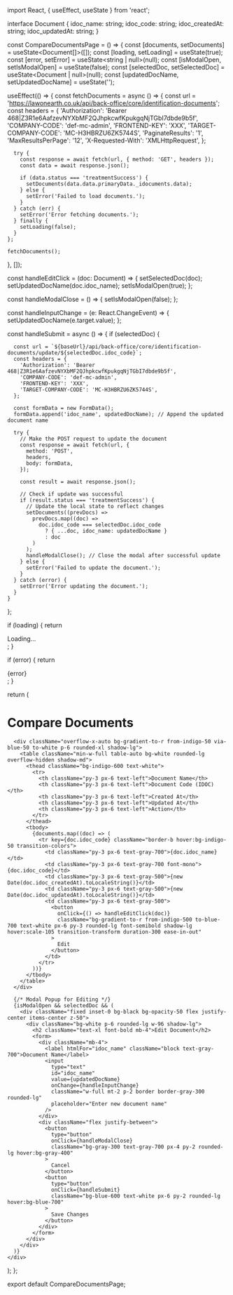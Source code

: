 import React, { useEffect, useState } from 'react';

interface Document {
  idoc_name: string;
  idoc_code: string;
  idoc_createdAt: string;
  idoc_updatedAt: string;
}

const CompareDocumentsPage = () => {
  const [documents, setDocuments] = useState<Document[]>([]);
  const [loading, setLoading] = useState<boolean>(true);
  const [error, setError] = useState<string | null>(null);
  const [isModalOpen, setIsModalOpen] = useState<boolean>(false);
  const [selectedDoc, setSelectedDoc] = useState<Document | null>(null);
  const [updatedDocName, setUpdatedDocName] = useState<string>('');

  useEffect(() => {
    const fetchDocuments = async () => {
      const url = 'https://lawonearth.co.uk/api/back-office/core/identification-documents';
      const headers = {
        'Authorization': 'Bearer 468|Z3R1e6AafzevNYXbMF2QJhpkcwfKpukgqNjTGbI7dbde9b5f',
        'COMPANY-CODE': 'def-mc-admin',
        'FRONTEND-KEY': 'XXX',
        'TARGET-COMPANY-CODE': 'MC-H3HBRZU6ZK5744S',
        'PaginateResults': '1',
        'MaxResultsPerPage': '12',
        'X-Requested-With': 'XMLHttpRequest',
      };

      try {
        const response = await fetch(url, { method: 'GET', headers });
        const data = await response.json();

        if (data.status === 'treatmentSuccess') {
          setDocuments(data.data.primaryData._idocuments.data);
        } else {
          setError('Failed to load documents.');
        }
      } catch (err) {
        setError('Error fetching documents.');
      } finally {
        setLoading(false);
      }
    };

    fetchDocuments();
  }, []);

  const handleEditClick = (doc: Document) => {
    setSelectedDoc(doc);
    setUpdatedDocName(doc.idoc_name);
    setIsModalOpen(true);
  };

  const handleModalClose = () => {
    setIsModalOpen(false);
  };

  const handleInputChange = (e: React.ChangeEvent<HTMLInputElement>) => {
    setUpdatedDocName(e.target.value);
  };

  const handleSubmit = async () => {
    if (selectedDoc) {
      
      const url = `${baseUrl}/api/back-office/core/identification-documents/update/${selectedDoc.idoc_code}`;
      const headers = {
        'Authorization': 'Bearer 468|Z3R1e6AafzevNYXbMF2QJhpkcwfKpukgqNjTGbI7dbde9b5f',
        'COMPANY-CODE': 'def-mc-admin',
        'FRONTEND-KEY': 'XXX',
        'TARGET-COMPANY-CODE': 'MC-H3HBRZU6ZK5744S',
      };

      const formData = new FormData();
      formData.append('idoc_name', updatedDocName); // Append the updated document name

      try {
        // Make the POST request to update the document
        const response = await fetch(url, {
          method: 'POST',
          headers,
          body: formData,
        });

        const result = await response.json();

        // Check if update was successful
        if (result.status === 'treatmentSuccess') {
          // Update the local state to reflect changes
          setDocuments((prevDocs) =>
            prevDocs.map((doc) =>
              doc.idoc_code === selectedDoc.idoc_code
                ? { ...doc, idoc_name: updatedDocName }
                : doc
            )
          );
          handleModalClose(); // Close the modal after successful update
        } else {
          setError('Failed to update the document.');
        }
      } catch (error) {
        setError('Error updating the document.');
      }
    }
  };

  if (loading) {
    return <div>Loading...</div>;
  }

  if (error) {
    return <div>{error}</div>;
  }

  return (
    <div className="container mx-auto p-6">
      <h1 className="text-4xl font-bold text-center text-gray-800 mb-8">Compare Documents</h1>

      <div className="overflow-x-auto bg-gradient-to-r from-indigo-50 via-blue-50 to-white p-6 rounded-xl shadow-lg">
        <table className="min-w-full table-auto bg-white rounded-lg overflow-hidden shadow-md">
          <thead className="bg-indigo-600 text-white">
            <tr>
              <th className="py-3 px-6 text-left">Document Name</th>
              <th className="py-3 px-6 text-left">Document Code (IDOC)</th>
              <th className="py-3 px-6 text-left">Created At</th>
              <th className="py-3 px-6 text-left">Updated At</th>
              <th className="py-3 px-6 text-left">Action</th>
            </tr>
          </thead>
          <tbody>
            {documents.map((doc) => (
              <tr key={doc.idoc_code} className="border-b hover:bg-indigo-50 transition-colors">
                <td className="py-3 px-6 text-gray-700">{doc.idoc_name}</td>
                <td className="py-3 px-6 text-gray-700 font-mono">{doc.idoc_code}</td>
                <td className="py-3 px-6 text-gray-500">{new Date(doc.idoc_createdAt).toLocaleString()}</td>
                <td className="py-3 px-6 text-gray-500">{new Date(doc.idoc_updatedAt).toLocaleString()}</td>
                <td className="py-3 px-6 text-gray-500">
                  <button
                    onClick={() => handleEditClick(doc)}
                    className="bg-gradient-to-r from-indigo-500 to-blue-700 text-white px-6 py-3 rounded-lg font-semibold shadow-lg hover:scale-105 transition-transform duration-300 ease-in-out"
                  >
                    Edit
                  </button>
                </td>
              </tr>
            ))}
          </tbody>
        </table>
      </div>

      {/* Modal Popup for Editing */}
      {isModalOpen && selectedDoc && (
        <div className="fixed inset-0 bg-black bg-opacity-50 flex justify-center items-center z-50">
          <div className="bg-white p-6 rounded-lg w-96 shadow-lg">
            <h2 className="text-xl font-bold mb-4">Edit Document</h2>
            <form>
              <div className="mb-4">
                <label htmlFor="idoc_name" className="block text-gray-700">Document Name</label>
                <input
                  type="text"
                  id="idoc_name"
                  value={updatedDocName}
                  onChange={handleInputChange}
                  className="w-full mt-2 p-2 border border-gray-300 rounded-lg"
                  placeholder="Enter new document name"
                />
              </div>
              <div className="flex justify-between">
                <button
                  type="button"
                  onClick={handleModalClose}
                  className="bg-gray-300 text-gray-700 px-4 py-2 rounded-lg hover:bg-gray-400"
                >
                  Cancel
                </button>
                <button
                  type="button"
                  onClick={handleSubmit}
                  className="bg-blue-600 text-white px-6 py-2 rounded-lg hover:bg-blue-700"
                >
                  Save Changes
                </button>
              </div>
            </form>
          </div>
        </div>
      )}
    </div>
  );
};

export default CompareDocumentsPage;
